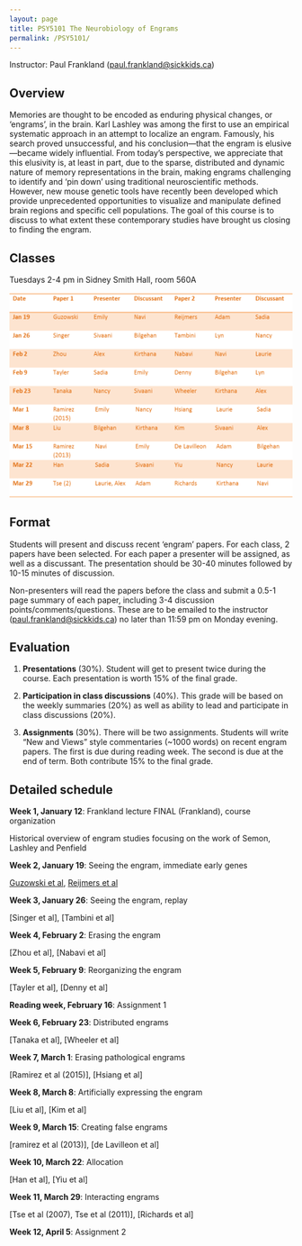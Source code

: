 ```yaml
---
layout: page
title: PSY5101 The Neurobiology of Engrams
permalink: /PSY5101/
---
```

Instructor: Paul Frankland (paul.frankland@sickkids.ca)

## Overview

Memories are thought to be encoded as enduring physical changes, or ‘engrams’, in the brain. Karl Lashley was among the first to use an empirical systematic approach in an attempt to localize an engram. Famously, his search proved unsuccessful, and his conclusion—that the engram is elusive—became widely influential.  From today’s perspective, we appreciate that this elusivity is, at least in part, due to the sparse, distributed and dynamic nature of memory representations in the brain, making engrams challenging to identify and ‘pin down’ using traditional neuroscientific methods.  However, new mouse genetic tools have recently been developed which provide unprecedented opportunities to visualize and manipulate defined brain regions and specific cell populations. The goal of this course is to discuss to what extent these contemporary studies have brought us closing to finding the engram.

## Classes

Tuesdays 2-4 pm in Sidney Smith Hall, room 560A

![alt](/img/psy5101sched.png)

## Format

Students will present and discuss recent ‘engram’ papers. For each class, 2 papers have been selected. For each paper a presenter will be assigned, as well as a discussant. The presentation should be 30-40 minutes followed by 10-15 minutes of discussion.

Non-presenters will read the papers before the class and submit a 0.5-1 page summary of each paper, including 3-4 discussion points/comments/questions. These are to be emailed to the instructor (paul.frankland@sickkids.ca) no later than 11:59 pm on Monday evening.

## Evaluation

1) **Presentations** (30%). Student will get to present twice during the course. Each presentation is worth 15% of the final grade.

2) **Participation in class discussions** (40%). This grade will be based on the weekly summaries (20%) as well as ability to lead and participate in class discussions (20%).

3) **Assignments** (30%). There will be two assignments. Students will write “New and Views” style commentaries (~1000 words) on recent engram papers. The first is due during reading week. The second is due at the end of term. Both contribute 15% to the final grade.



## Detailed schedule

**Week 1,  January 12**: Frankland lecture FINAL (Frankland), course organization

Historical overview of engram studies focusing on the work of Semon, Lashley and Penfield

**Week 2,  January 19**:  Seeing the engram, immediate early genes

[Guzowski et al](/pdfs/Guzowski-et-al.pdf), [Reijmers et al](/pdfs/Reijmers-et-al.pdf)

**Week 3,  January 26**:  Seeing the engram, replay

[Singer et al], [Tambini et al]

**Week 4,  February 2**:  Erasing the engram

[Zhou et al], [Nabavi et al]

**Week 5,  February 9**:  Reorganizing the engram

[Tayler et al], [Denny et al]

**Reading week,  February 16**:  Assignment 1

**Week 6,  February 23**:  Distributed engrams

[Tanaka et al], [Wheeler et al]

**Week 7, March 1**: Erasing pathological engrams

[Ramirez et al (2015)], [Hsiang et al]

**Week 8,  March 8**:  Artificially expressing the engram

[Liu et al], [Kim et al]

**Week 9,  March 15**:  Creating false engrams

[ramirez et al (2013)], [de Lavilleon et al]

**Week 10,  March 22**:  Allocation

[Han et al], [Yiu et al]

**Week 11,  March 29**:  Interacting engrams

[Tse et al (2007), Tse et al (2011)], [Richards et al]

**Week 12, April 5**:  Assignment 2
